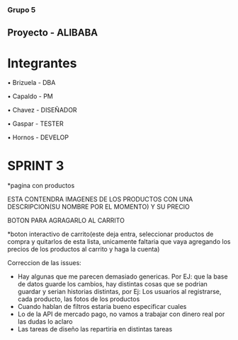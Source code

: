 ### Grupo 5

## Proyecto -  ALIBABA

# Integrantes 

• Brizuela - DBA

• Capaldo - PM

• Chavez - DISEÑADOR

• Gaspar - TESTER

• Hornos - DEVELOP


# SPRINT 3

*pagina con productos

ESTA CONTENDRA IMAGENES DE LOS PRODUCTOS CON UNA DESCRIPCION(SU NOMBRE POR EL MOMENTO) Y SU PRECIO 

BOTON PARA AGRAGARLO AL CARRITO

*boton interactivo de carrito(este deja entra, seleccionar productos de compra y quitarlos de esta lista, unicamente faltaria que vaya agregando los precios de los productos al carrito y haga la cuenta)


Correccion de las issues:

* Hay algunas que me parecen demasiado genericas. Por EJ: que la base de datos guarde los cambios, hay distintas cosas que se podrian guardar y serian historias distintas, por Ej: Los usuarios al registrarse, cada producto, las fotos de los productos
* Cuando hablan de filtros estaria bueno especificar cuales
* Lo de la API de mercado pago, no vamos a trabajar con dinero real por las dudas lo aclaro
* Las tareas de diseño las repartiria en distintas tareas 



